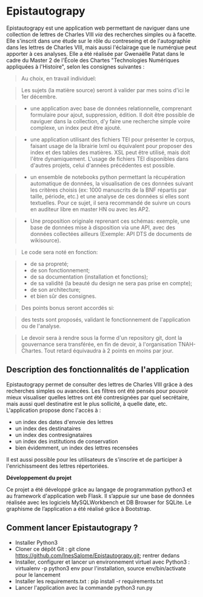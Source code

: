 # Epistautograpy

Epistautograpy est une application web permettant de naviguer dans une collection de lettres de Charles VIII *via* des recherches simples ou à facette. Elle s'inscrit dans une étude sur le rôle du contreseing et de l'autographie dans les lettres de Charles VIII, mais aussi l'éclairage que le numérqiue peut apporter à ces analyses. Elle a été réalisée par Gwenaëlle Patat dans le cadre du Master 2 de l'École des Chartes "Technologies Numériques appliquées à l'Histoire", selon les consignes suivantes : 

>Au choix, en travail individuel:

>Les sujets (la matière source) seront à valider par mes soins d'ici le 1er décembre.

>* une application avec base de données relationnelle, comprenant formulaire pour ajout, suppression, édition. Il doit être possible de naviguer dans la collection, d'y faire une recherche simple voire complexe, un index peut être ajouté.

>* une application utilisant des fichiers TEI pour présenter le corpus, faisant usage de la librairie lxml ou équivalent pour proposer des index et des tables des matières. XSL peut être utilisé, mais doit l'être dynamiquement. L'usage de fichiers TEI disponibles dans d'autres projets, celui d'années précédentes est possible.

>* un ensemble de notebooks python permettant la récupération automatique de données, la visualisation de ces données suivant les critères choisis (ex: 1000 manuscrits de la BNF répartis par taille, période, etc.) et une analyse de ces données si elles sont textuelles. Pour ce sujet, il sera recommandé de suivre un cours en auditeur libre en master HN ou avec les AP2.

>* Une proposition originale reprenant ces schémas: exemple, une base de données mise à disposition via une API, avec des données collectées ailleurs (Exemple: API DTS de documents de wikisource).

>Le code sera noté en fonction:

>* de sa propreté;
>* de son fonctionnement;
>* de sa documentation (installation et fonctions);
>* de sa validité (la beauté du design ne sera pas prise en compte);
>* de son architecture;
>* et bien sûr des consignes.

>Des points bonus seront accordés si:

>des tests sont proposés, validant le fonctionnement de l'application ou de l'analyse.

>Le devoir sera à rendre sous la forme d'un repository git, dont la gouvernance sera transférée, en fin de devoir, à l'organisation TNAH-Chartes. Tout retard équivaudra à 2 points en moins par jour.


## Description des fonctionnalités de l'application

Epistautograpy permet de consulter des lettres de Charles VIII grâce à des recherches simples ou avancées. Les filtres ont été pensés pour pouvoir mieux visualiser quelles lettres ont été contresignées par quel secrétaire, mais aussi quel destinatire est le plus sollicité, à quelle date, etc. L'application propose donc l'accès à :

* un index des dates d'envoie des lettres
* un index des destinataires
* un index des contresignataires
* un index des institutions de conservation
* bien évidemment, un index des lettres recensées

Il est aussi possible pour les utilisateurs de s'inscrire et de participer à l'enrichissmeent des lettres répertoriées. 

__Développement du projet__

  Ce projet a été développé grâce au langage de programmation python3 et au framework d'application web Flask. Il s’appuie sur une base de données réalisée avec les logiciels MySQLWorkbench et DB Browser for SQLite. Le graphisme de l’application a été réalisé grâce à Bootstrap.


## Comment lancer Epistautograpy ?

* Installer Python3
* Cloner ce dépôt Git : git clone https://github.com/InesSalome/Epistautograpy.git; rentrer dedans
* Installer, configurer et lancer un environnement virtuel avec Python3 : virtualenv -p python3 env pour l'installation, source env/bin/activate pour le lancement
* Installer les requirements.txt : pip install -r requirements.txt
* Lancer l'application avec la commande python3 run.py
